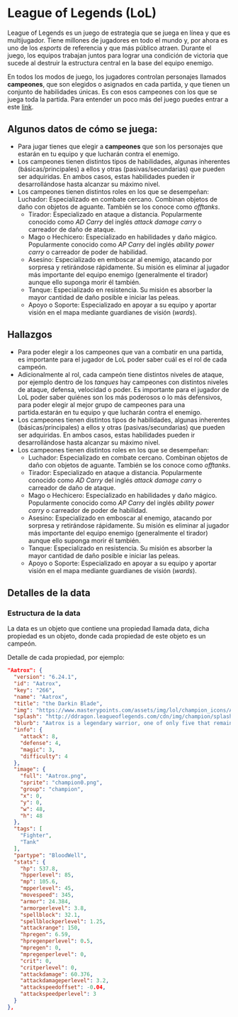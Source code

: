# League of Legends (LoL)

League of Legends es un juego de estrategia que se juega en línea y que es
multijugador. Tiene millones de jugadores en todo el mundo y, por ahora es uno
de los _esports_ de referencia y que más público atraen.
Durante el juego, los equipos trabajan juntos para lograr una
condición de victoria que sucede al destruir la estructura central en la base
del equipo enemigo.

En todos los modos de juego, los jugadores controlan
personajes llamados **campeones**, que son elegidos o asignados en cada partida,
y que tienen un conjunto de habilidades únicas. Es con esos campeones con los
que se juega toda la partida. Para entender un poco más del juego puedes entrar
a este [link](https://www.redbull.com/es-es/5-consejos-empezar-jugar-league-of-legends#targetText=Lo%20primero%20que%20tienes%20que,donde%20lucha%20cinco%20contra%20cinco).

## Algunos datos de cómo se juega:

- Para jugar tienes que elegir a **campeones** que son los personajes que
estarán en tu equipo y que lucharán contra el enemigo.
- Los campeones tienen distintos tipos de habilidades, algunas inherentes
  (básicas/principales) a ellos y otras (pasivas/secundarias) que pueden ser
  adquiridas. En ambos casos, estas habilidades pueden ir desarrollándose hasta
  alcanzar su máximo nivel.
- Los campeones tienen distintos roles en los que se desempeñan:
   Luchador: Especializado en combate cercano. Combinan objetos de daño con
    objetos de aguante. También se los conoce como _offtanks_.
   - Tirador: Especializado en ataque a distancia. Popularmente conocido como
    _AD Carry_ del inglés _attack damage carry_ o carreador de daño de ataque.
   - Mago o Hechicero: Especializado en habilidades y daño mágico. Popularmente
    conocido como _AP Carry_ del inglés _ability power carry_ o carreador de
    poder de habilidad.
   - Asesino: Especializado en emboscar al enemigo, atacando por sorpresa y
    retirándose rápidamente. Su misión es eliminar al jugador más importante del
    equipo enemigo (generalmente el tirador) aunque ello suponga morir él
    también.
   - Tanque: Especializado en resistencia. Su misión es absorber la mayor
    cantidad de daño posible e iniciar las peleas.
   - Apoyo o Soporte: Especializado en apoyar a su equipo y aportar visión en el
    mapa mediante guardianes de visión (_wards_).

## Hallazgos

- Para poder elegir a los campeones que van a combatir en una partida, es
  importante para el jugador de LoL poder saber cuál es el rol de cada campeón.
- Adicionalmente al rol, cada campeón tiene distintos niveles de ataque, por
  ejemplo dentro de los _tanques_ hay campeones con distintos niveles de ataque,
  defensa, velocidad o poder. Es importante para el jugador de LoL poder saber
  quiénes son los más poderosos o lo más defensivos, para poder elegir al mejor
  grupo de campeones para una partida.estarán
  en tu equipo y que lucharán contra el enemigo.
- Los campeones tienen distintos tipos de habilidades, algunas inherentes
  (básicas/principales) a ellos y otras (pasivas/secundarias) que pueden ser
  adquiridas. En ambos casos, estas habilidades pueden ir desarrollándose hasta
  alcanzar su máximo nivel.
- Los campeones tienen distintos roles en los que se desempeñan:
   - Luchador: Especializado en combate cercano. Combinan objetos de daño con
    objetos de aguante. También se los conoce como _offtanks_.
   - Tirador: Especializado en ataque a distancia. Popularmente conocido como
    _AD Carry_ del inglés _attack damage carry_ o carreador de daño de ataque.
   - Mago o Hechicero: Especializado en habilidades y daño mágico. Popularmente
    conocido como _AP Carry_ del inglés _ability power carry_ o carreador de
    poder de habilidad.
   - Asesino: Especializado en emboscar al enemigo, atacando por sorpresa y
    retirándose rápidamente. Su misión es eliminar al jugador más importante del
    equipo enemigo (generalmente el tirador) aunque ello suponga morir él
    también.
   - Tanque: Especializado en resistencia. Su misión es absorber la mayor
    cantidad de daño posible e iniciar las peleas.
   - Apoyo o Soporte: Especializado en apoyar a su equipo y aportar visión en el
    mapa mediante guardianes de visión (_wards_).

## Detalles de la data

### Estructura de la data

La data es un objeto que contiene una propiedad llamada data, dicha
propiedad es un objeto, donde cada propiedad de este objeto es un campeón.

Detalle de cada propiedad, por ejemplo:

```json
"Aatrox": {
  "version": "6.24.1",
  "id": "Aatrox",
  "key": "266",
  "name": "Aatrox",
  "title": "the Darkin Blade",
  "img": "https://www.masterypoints.com/assets/img/lol/champion_icons/Aatrox.png",
  "splash": "http://ddragon.leagueoflegends.com/cdn/img/champion/splash/Aatrox_0.jpg",
  "blurb": "Aatrox is a legendary warrior, one of only five that remain of an ancient race known as the Darkin. He wields his massive blade with grace and poise, slicing through legions in a style that is hypnotic to behold. With each foe felled, Aatrox's ...",
  "info": {
    "attack": 8,
    "defense": 4,
    "magic": 3,
    "difficulty": 4
  },
  "image": {
    "full": "Aatrox.png",
    "sprite": "champion0.png",
    "group": "champion",
    "x": 0,
    "y": 0,
    "w": 48,
    "h": 48
  },
  "tags": [
    "Fighter",
    "Tank"
  ],
  "partype": "BloodWell",
  "stats": {
    "hp": 537.8,
    "hpperlevel": 85,
    "mp": 105.6,
    "mpperlevel": 45,
    "movespeed": 345,
    "armor": 24.384,
    "armorperlevel": 3.8,
    "spellblock": 32.1,
    "spellblockperlevel": 1.25,
    "attackrange": 150,
    "hpregen": 6.59,
    "hpregenperlevel": 0.5,
    "mpregen": 0,
    "mpregenperlevel": 0,
    "crit": 0,
    "critperlevel": 0,
    "attackdamage": 60.376,
    "attackdamageperlevel": 3.2,
    "attackspeedoffset": -0.04,
    "attackspeedperlevel": 3
  }
},
```